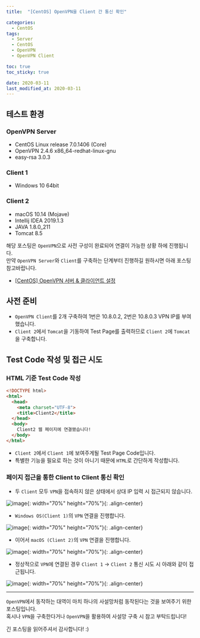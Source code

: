 ```yaml
---
title:  "[CentOS] OpenVPN을 Client 간 통신 확인" 

categories:
  - CentOS
tags:
  - Server
  - CentOS
  - OpenVPN
  - OpenVPN Client

toc: true
toc_sticky: true

date: 2020-03-11
last_modified_at: 2020-03-11
---
```


## 테스트 환경
### OpenVPN Server
- CentOS Linux release 7.0.1406 (Core)
- OpenVPN 2.4.6 x86_64-redhat-linux-gnu
- easy-rsa 3.0.3

### Client 1
- Windows 10 64bit

### Client 2
- macOS 10.14 (Mojave)
- Intellij IDEA 2019.1.3
- JAVA 1.8.0_211
- Tomcat 8.5
  
  
해당 포스팅은 `OpenVPN`으로 사전 구성이 완료되어 연결이 가능한 상황 하에 진행됩니다.  
만약 `OpenVPN Server`와 `Client`를 구축하는 단계부터 진행하길 원하시면 아래 포스팅 참고바랍니다.  
* [[CentOS] OpenVPN 서버 & 클라이언트 설정](https://blog.false.kr/centos/CentOS-OpenVPN-Server-Client-Setting/)

## 사전 준비
* `OpenVPN Client`를 2개 구축하여 1번은 10.8.0.2, 2번은 10.8.0.3 VPN IP를 부여했습니다.
* `Client 2`에서 `Tomcat`을 기동하여 Test Page를 출력하므로 `Client 2`에 `Tomcat`을 구축합니다.


## Test Code 작성 및 접근 시도
### HTML 기준 Test Code 작성
```html
<!DOCTYPE html>
<html>
  <head>
    <meta charset="UTF-8">
    <title>Client2</title>
  </head>
  <body>
    Client2 웹 페이지에 연결됐습니다!
  </body>
</html>
```
* `Client 2`에서 `Client 1`에 보여주게될 Test Page Code입니다.
* 특별한 기능을 필요로 하는 것이 아니기 때문에 `HTML`로 간단하게 작성합니다.

### 페이지 접근을 통한 Client to Client 통신 확인
* 두 `Client` 모두 `VPN`을 접속하지 않은 상태에서 상대 IP 입력 시 접근되지 않습니다.
  
![image](https://blog.false.kr/assets/image/Post/CentOS/CentOS-OpenVPN-Client-to-Client/1.png){: width="70%" height="70%"}{: .align-center}

* `Windows OS(Client 1)`의 `VPN` 연결을 진행합니다.
  
![image](https://blog.false.kr/assets/image/Post/CentOS/CentOS-OpenVPN-Client-to-Client/2.png){: width="70%" height="70%"}{: .align-center}

* 이어서 `macOS (Client 2)`의 `VPN` 연결을 진행합니다.
  
![image](https://blog.false.kr/assets/image/Post/CentOS/CentOS-OpenVPN-Client-to-Client/3.png){: width="70%" height="70%"}{: .align-center}

* 정상적으로 `VPN`에 연결된 경우 `Client 1` &rarr; `Client 2` 통신 시도 시 아래와 같이 접근됩니다.
  
![image](https://blog.false.kr/assets/image/Post/CentOS/CentOS-OpenVPN-Client-to-Client/4.png){: width="70%" height="70%"}{: .align-center}

---

`OpenVPN`에서 동작하는 대역이 마치 하나의 사설망처럼 동작된다는 것을 보여주기 위한 포스팅입니다.  
혹시나 `VPN`을 구축한다거나 `OpenVPN`을 활용하여 사설망 구축 시 참고 부탁드립니다!  
  
긴 포스팅을 읽어주셔서 감사합니다! :)
